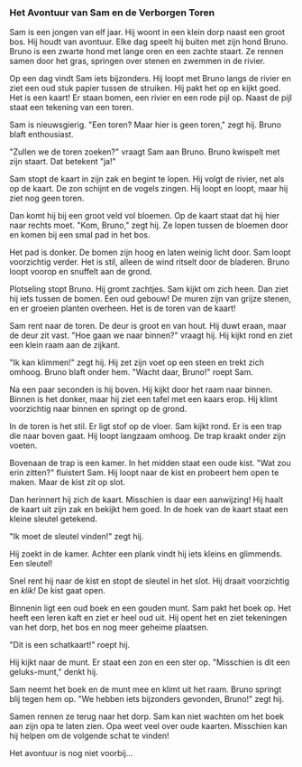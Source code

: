 ### Het Avontuur van Sam en de Verborgen Toren

Sam is een jongen van elf jaar. Hij woont in een klein dorp naast een groot bos. Hij houdt van avontuur. Elke dag speelt hij buiten met zijn hond Bruno. Bruno is een zwarte hond met lange oren en een zachte staart. Ze rennen samen door het gras, springen over stenen en zwemmen in de rivier.  

Op een dag vindt Sam iets bijzonders. Hij loopt met Bruno langs de rivier en ziet een oud stuk papier tussen de struiken. Hij pakt het op en kijkt goed. Het is een kaart! Er staan bomen, een rivier en een rode pijl op. Naast de pijl staat een tekening van een toren.  

Sam is nieuwsgierig. "Een toren? Maar hier is geen toren," zegt hij. Bruno blaft enthousiast.  

"Zullen we de toren zoeken?" vraagt Sam aan Bruno. Bruno kwispelt met zijn staart. Dat betekent "ja!"  

Sam stopt de kaart in zijn zak en begint te lopen. Hij volgt de rivier, net als op de kaart. De zon schijnt en de vogels zingen. Hij loopt en loopt, maar hij ziet nog geen toren.  

Dan komt hij bij een groot veld vol bloemen. Op de kaart staat dat hij hier naar rechts moet. "Kom, Bruno," zegt hij. Ze lopen tussen de bloemen door en komen bij een smal pad in het bos.  

Het pad is donker. De bomen zijn hoog en laten weinig licht door. Sam loopt voorzichtig verder. Het is stil, alleen de wind ritselt door de bladeren. Bruno loopt voorop en snuffelt aan de grond.  

Plotseling stopt Bruno. Hij gromt zachtjes. Sam kijkt om zich heen. Dan ziet hij iets tussen de bomen. Een oud gebouw! De muren zijn van grijze stenen, en er groeien planten overheen. Het is de toren van de kaart!  

Sam rent naar de toren. De deur is groot en van hout. Hij duwt eraan, maar de deur zit vast. "Hoe gaan we naar binnen?" vraagt hij. Hij kijkt rond en ziet een klein raam aan de zijkant.  

"Ik kan klimmen!" zegt hij. Hij zet zijn voet op een steen en trekt zich omhoog. Bruno blaft onder hem. "Wacht daar, Bruno!" roept Sam.  

Na een paar seconden is hij boven. Hij kijkt door het raam naar binnen. Binnen is het donker, maar hij ziet een tafel met een kaars erop. Hij klimt voorzichtig naar binnen en springt op de grond.  

In de toren is het stil. Er ligt stof op de vloer. Sam kijkt rond. Er is een trap die naar boven gaat. Hij loopt langzaam omhoog. De trap kraakt onder zijn voeten.  

Bovenaan de trap is een kamer. In het midden staat een oude kist. "Wat zou erin zitten?" fluistert Sam. Hij loopt naar de kist en probeert hem open te maken. Maar de kist zit op slot.  

Dan herinnert hij zich de kaart. Misschien is daar een aanwijzing! Hij haalt de kaart uit zijn zak en bekijkt hem goed. In de hoek van de kaart staat een kleine sleutel getekend.  

"Ik moet de sleutel vinden!" zegt hij.  

Hij zoekt in de kamer. Achter een plank vindt hij iets kleins en glimmends. Een sleutel!  

Snel rent hij naar de kist en stopt de sleutel in het slot. Hij draait voorzichtig en *klik!* De kist gaat open.  

Binnenin ligt een oud boek en een gouden munt. Sam pakt het boek op. Het heeft een leren kaft en ziet er heel oud uit. Hij opent het en ziet tekeningen van het dorp, het bos en nog meer geheime plaatsen.  

"Dit is een schatkaart!" roept hij.  

Hij kijkt naar de munt. Er staat een zon en een ster op. "Misschien is dit een geluks-munt," denkt hij.  

Sam neemt het boek en de munt mee en klimt uit het raam. Bruno springt blij tegen hem op. "We hebben iets bijzonders gevonden, Bruno!" zegt hij.  

Samen rennen ze terug naar het dorp. Sam kan niet wachten om het boek aan zijn opa te laten zien. Opa weet veel over oude kaarten. Misschien kan hij helpen om de volgende schat te vinden!  

Het avontuur is nog niet voorbij…
